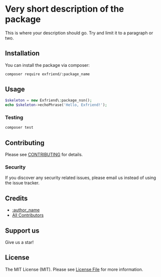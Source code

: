 # Very short description of the package

This is where your description should go. Try and limit it to a paragraph or two.

## Installation

You can install the package via composer:

```bash
composer require exfriend/:package_name
```

## Usage

``` php
$skeleton = new Exfriend\:package_nsn();
echo $skeleton->echoPhrase('Hello, Exfriend!');
```

### Testing

``` bash
composer test
```

## Contributing

Please see [CONTRIBUTING](CONTRIBUTING.md) for details.

### Security

If you discover any security related issues, please email us instead of using the issue tracker.

## Credits

- [:author_name](https://github.com/:author_username)
- [All Contributors](../../contributors)

## Support us

Give us a star!

## License

The MIT License (MIT). Please see [License File](LICENSE.md) for more information.
